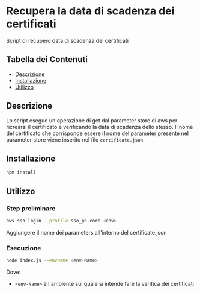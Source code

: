 # Recupera la data di scadenza dei certificati

Script di recupero data di scadenza dei certificati

## Tabella dei Contenuti

- [Descrizione](#descrizione)
- [Installazione](#installazione)
- [Utilizzo](#utilizzo)

## Descrizione
Lo script esegue un operazione di get dal parameter store di aws per ricrearsi il certificato e verificando la data di scadenza dello stesso. Il nome del certificato che corrisponde essere il nome del parameter presente nel parameter store viene inserito nel file `certificate.json`.

## Installazione

```bash
npm install
```

## Utilizzo
### Step preliminare

```bash
aws sso login --profile sso_pn-core-<env>
```
Aggiungere il nome dei parameters all'interno del certificate.json

### Esecuzione
```bash
node index.js --envName <env-Name>
```
Dove:
- `<env-Name>` è l'ambiente sul quale si intende fare la verifica dei certificati
